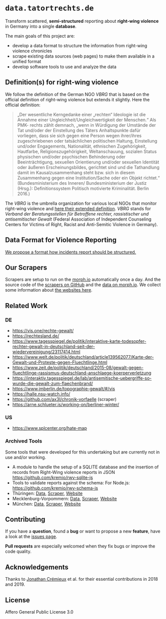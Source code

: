 # `data.tatortrechts.de`

Transform scattered, **semi-structured** reporting about **right-wing violence** in Germany into a single **database**.

The main goals of this project are:

- develop a data format to structure the information from right-wing violence chronicles
- scrape existing data sources (web pages) to make them available in a unified format
- develop software tools to use and analyze the data

## Definition(s) for right-wing violence

We follow the definition of the German NGO _VBRG_ that is based on the official definition of right-wing violence but extends it slightly.
Here the official definition:

> „Der wesentliche Kerngedanke einer „rechten“ Ideologie ist die Annahme einer Ungleichheit/Ungleichwertigkeit der Menschen.“ Als PMK- rechts zählt demnach, „wenn in Würdigung der Umstände der Tat und/oder der Einstellung des Täters Anhaltspunkte dafür vorliegen, dass sie sich gegen eine Person wegen ihrer/ihres zugeschriebenen oder tatsächlichen politischen Haltung, Einstellung und/oder Engagements, Nationalität, ethnischen Zugehörigkeit, Hautfarbe, Religionszugehörigkeit, Weltanschauung, sozialen Status physischen und/oder psychischen Behinderung oder Beeinträchtigung, sexuellen Orientierung und/oder sexuellen Identität oder äußeren Erscheinungsbildes, gerichtet sind und die Tathandlung damit im Kausalzusammenhang steht bzw. sich in diesem Zusammenhang gegen eine Institution/Sache oder ein Objekt richtet.“ (Bundesministerium des Inneren/ Bundesministerium der Justiz (Hrsg.): Definitionssystem Politisch motivierte Kriminalität. Berlin 2016.)

The _VBRG_ is the umbrella organization for various local NGOs that monitor right-wing violence and [here their extended definition](https://verband-brg.de/ueber-uns/#monitoring). _VBRG_ stands for _Verband der Beratungsstellen für Betroffene rechter, rassistischer und antisemitischer Gewalt_ (Federal Association of Independent Counseling Centers for Victims of Right, Racist and Anti-Semitic Violence in Germany).

## Data Format for Violence Reporting

[We propose a format how incidents report should be structured.](/Format.md)

## Our Scrapers

Scrapers are setup to run on the [morph.io](https://morph.io/) automatically once a day.
And the source code of the [scrapers on GitHub](https://github.com/rechtegewalt) and the  [data on morph.io](https://morph.io/rechtegewalt).
We collect some information about [the websites here](./Organisations.md).

## Related Work

### DE

- https://vis.one/rechte-gewalt/
- https://rechtesland.de/
- https://www.tagesspiegel.de/politik/interaktive-karte-todesopfer-rechter-gewalt-in-deutschland-seit-der-wiedervereinigung/23117414.html
- https://www.welt.de/politik/deutschland/article139562077/Karte-der-Gewalt-und-Proteste-gegen-Fluechtlinge.html
- https://www.zeit.de/politik/deutschland/2015-08/gewalt-gegen-fluechtlinge-rassismus-deutschland-anschlaege-koerperverletzung
- https://interaktiv.tagesspiegel.de/lab/antisemitische-uebergriffe-so-wurde-die-gewalt-zum-flaechenbrand/
- https://www.jmberlin.de/topographie-gewalt/#/vis
- https://halle.nsu-watch.info/
- https://github.com/ax3l/chronik-vorfaelle (scraper)
- https://arne.schlueter.is/working-on/berliner-winter/

### US

- https://www.splcenter.org/hate-map

### Archived Tools

Some tools that were developed for this undertaking but are currently not in use and/or working.

- A module to handle the setup of a SQLITE database and the insertion of records from Right-Wing violence reports in JSON
  https://github.com/kremio/rwv-sqlite-js
- Tools to validate reports against the schema:
  For Node.js: https://github.com/kremio/rwv-schema-js
- Thüringen: [Data](https://morph.io/redadmiral/ezra_scraper), [Scraper](https://github.com/redadmiral/ezra_scraper), [Website](https://ezra.de/chronik/)
- Mecklenburg-Vorpommern: [Data](https://morph.io/schwukas/rwv-de-mv-lobbi), [Scraper](https://github.com/schwukas/rwv-de-mv-lobbi), [Website](https://www.lobbi-mv.de/chronik-rechter-gewalt/)
- München: [Data](https://morph.io/kremio/rwv-de-by-before), [Scraper](https://github.com/kremio/rwv-de-by-before), [Website](https://muenchen-chronik.de/)

## Contributing

If you have a **question**, found a **bug** or want to propose a new **feature**, have a look at the [issues page](https://github.com/rechtegewalt/data.tatortrechts.de/issues).

**Pull requests** are especially welcomed when they fix bugs or improve the code quality.

## Acknowledgements

Thanks to [Jonathan Crémieux](https://github.com/kremio) et al. for their essential contributions in 2018 and 2019.

## License

Affero General Public License 3.0
